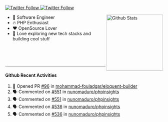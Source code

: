 <p>
  <a href="https://twitter.com/50bhan">
    <img alt="Twitter Follow" src="https://img.shields.io/twitter/follow/50bhan?color=1DA1F2&logo=twitter&style=for-the-badge">
  </a>
  
  <a href="https://www.linkedin.com/in/50bhan">
    <img alt="Twitter Follow" src="https://img.shields.io/badge/LinkedIn-0077B5?style=for-the-badge&logo=linkedin&logoColor=white">
  </a>
</p>

<img alt="Github Stats" src="https://github-readme-stats.vercel.app/api?username=50bhan&show_icons=true" align="right" height="180" />

- 🔭 Software Engineer
- :fire: PHP Enthusiast
- :hearts: OpenSource Lover
- 🚀 Love exploring new tech stacks and building cool stuff

<br><br><br><hr>

#### Github Recent Activities
<!--START_SECTION:activity-->
1. 💪 Opened PR [#96](https://github.com/mohammad-fouladgar/eloquent-builder/pull/96) in [mohammad-fouladgar/eloquent-builder](https://github.com/mohammad-fouladgar/eloquent-builder)
2. 🗣 Commented on [#551](https://github.com/nunomaduro/phpinsights/issues/551) in [nunomaduro/phpinsights](https://github.com/nunomaduro/phpinsights)
3. 🗣 Commented on [#551](https://github.com/nunomaduro/phpinsights/issues/551) in [nunomaduro/phpinsights](https://github.com/nunomaduro/phpinsights)
4. 🗣 Commented on [#536](https://github.com/nunomaduro/phpinsights/issues/536) in [nunomaduro/phpinsights](https://github.com/nunomaduro/phpinsights)
5. 🗣 Commented on [#536](https://github.com/nunomaduro/phpinsights/issues/536) in [nunomaduro/phpinsights](https://github.com/nunomaduro/phpinsights)
<!--END_SECTION:activity-->
